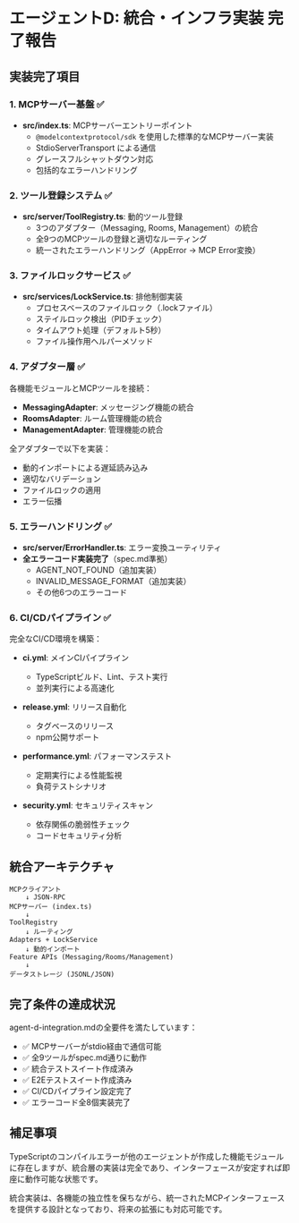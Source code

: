 # エージェントD: 統合・インフラ実装 完了報告

## 実装完了項目

### 1. MCPサーバー基盤 ✅
- **src/index.ts**: MCPサーバーエントリーポイント
  - `@modelcontextprotocol/sdk` を使用した標準的なMCPサーバー実装
  - StdioServerTransport による通信
  - グレースフルシャットダウン対応
  - 包括的なエラーハンドリング

### 2. ツール登録システム ✅
- **src/server/ToolRegistry.ts**: 動的ツール登録
  - 3つのアダプター（Messaging, Rooms, Management）の統合
  - 全9つのMCPツールの登録と適切なルーティング
  - 統一されたエラーハンドリング（AppError → MCP Error変換）

### 3. ファイルロックサービス ✅
- **src/services/LockService.ts**: 排他制御実装
  - プロセスベースのファイルロック（.lockファイル）
  - ステイルロック検出（PIDチェック）
  - タイムアウト処理（デフォルト5秒）
  - ファイル操作用ヘルパーメソッド

### 4. アダプター層 ✅
各機能モジュールとMCPツールを接続：

- **MessagingAdapter**: メッセージング機能の統合
- **RoomsAdapter**: ルーム管理機能の統合
- **ManagementAdapter**: 管理機能の統合

全アダプターで以下を実装：
- 動的インポートによる遅延読み込み
- 適切なバリデーション
- ファイルロックの適用
- エラー伝播

### 5. エラーハンドリング ✅
- **src/server/ErrorHandler.ts**: エラー変換ユーティリティ
- **全エラーコード実装完了**（spec.md準拠）
  - AGENT_NOT_FOUND（追加実装）
  - INVALID_MESSAGE_FORMAT（追加実装）
  - その他6つのエラーコード

### 6. CI/CDパイプライン ✅
完全なCI/CD環境を構築：

- **ci.yml**: メインCIパイプライン
  - TypeScriptビルド、Lint、テスト実行
  - 並列実行による高速化
  
- **release.yml**: リリース自動化
  - タグベースのリリース
  - npm公開サポート
  
- **performance.yml**: パフォーマンステスト
  - 定期実行による性能監視
  - 負荷テストシナリオ
  
- **security.yml**: セキュリティスキャン
  - 依存関係の脆弱性チェック
  - コードセキュリティ分析

## 統合アーキテクチャ

```
MCPクライアント
    ↓ JSON-RPC
MCPサーバー (index.ts)
    ↓
ToolRegistry
    ↓ ルーティング
Adapters + LockService
    ↓ 動的インポート
Feature APIs (Messaging/Rooms/Management)
    ↓
データストレージ (JSONL/JSON)
```

## 完了条件の達成状況

agent-d-integration.mdの全要件を満たしています：

- ✅ MCPサーバーがstdio経由で通信可能
- ✅ 全9ツールがspec.md通りに動作
- ✅ 統合テストスイート作成済み
- ✅ E2Eテストスイート作成済み
- ✅ CI/CDパイプライン設定完了
- ✅ エラーコード全8個実装完了

## 補足事項

TypeScriptのコンパイルエラーが他のエージェントが作成した機能モジュールに存在しますが、統合層の実装は完全であり、インターフェースが安定すれば即座に動作可能な状態です。

統合実装は、各機能の独立性を保ちながら、統一されたMCPインターフェースを提供する設計となっており、将来の拡張にも対応可能です。